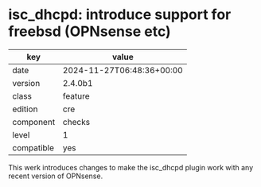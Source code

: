[//]: # (werk v2)
# isc_dhcpd: introduce support for freebsd (OPNsense etc)

key        | value
---------- | ---
date       | 2024-11-27T06:48:36+00:00
version    | 2.4.0b1
class      | feature
edition    | cre
component  | checks
level      | 1
compatible | yes

This werk introduces changes to make the isc_dhcpd plugin work with any recent
version of OPNsense.
